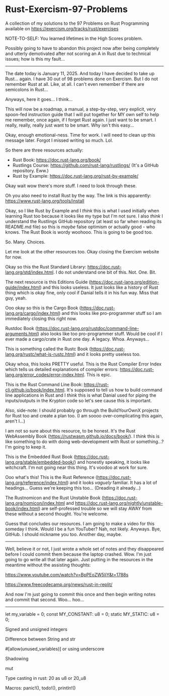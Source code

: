 # Rust-Exercism-97-Problems
A collection of my solutions to the 97 Problems on Rust Programming available on https://exercism.org/tracks/rust/exercises


NOTE-TO-SELF: You learned lifetimes in the High Scores problem.


Possibly going to have to abandon this project now after being completely and utterly demotivated after not scoring an A in Rust due to technical issues; how is this my fault...


-----------------------------

The date today is January 11, 2025. And today I have decided to take up Rust... again. I have 30 out of 98 problems done on Exercism. But I do not remember Rust at all. Like, at all. I can't even remember if there are semicolons in Rust...

Anyways, here it goes... I think...

This will now be a roadmap, a manual, a step-by-step, very explicit, very spoon-fed instruction guide that I will put together for MY own self to help me remember, once again, if I forget Rust again. I just want to be smart. I really, really, really just want to be smart. Why isn't this easy...

Okay, enough emotional-ness. Time for work. I will need to clean up this message later. Forgot I missed writing so much. Lol.

So there are three resources actually:
- Rust Book: https://doc.rust-lang.org/book/
- Rustlings Course: https://github.com/rust-lang/rustlings/ (It's a GitHub repository. Eww.)
- Rust by Example: https://doc.rust-lang.org/rust-by-example/

Okay wait wow there's more stuff. I need to look through these.

Oh you also need to install Rust by the way. The link is this apparently: https://www.rust-lang.org/tools/install

Okay, so I like Rust by Example and I _think_ this is what I used initially when learning Rust too because it looks like my type but I'm not sure. I also _think_ I understand the Rustlings GitHub repository (at least so far when reading its README.md file) so this is _maybe_ false optimism or actually good - who knows. The Rust Book is wordy woohooo. This is going to be good too.

So. Many. Choices.

Let me look at the other resources too. Okay closing the Exercism website for now.

Okay so this the Rust Standard Library: https://doc.rust-lang.org/std/index.html. I do not understand one bit of this. Not. One. Bit.

The next resource is this Editions Guide (https://doc.rust-lang.org/edition-guide/index.html) and this looks useless. It just looks like a history of Rust thing which is okay fine, only cool if Danial tells it in his fun way. Miss that guy, yeah.

Ooo okay so this is the Cargo Book (https://doc.rust-lang.org/cargo/index.html) and this looks like pro-programmer stuff so I am immediately closing this right now.

Rustdoc Book (https://doc.rust-lang.org/rustdoc/command-line-arguments.html) also looks like too pro-programmer stuff. Would be cool if I ever made a cargo/crate in Rust one day. A legacy. Whoa. Anyways...

This is something called the Rustc Book (https://doc.rust-lang.org/rustc/what-is-rustc.html) and it looks pretty useless too.

Okay whoa, this looks PRETTY useful. This is the Rust Compiler Error Index which tells us detailed explanations of compiler errors: https://doc.rust-lang.org/error_codes/error-index.html. This is epic.

This is the Rust Command Line Book: https://rust-cli.github.io/book/index.html. It's supposed to tell us how to build command line applications in Rust and I _think_ this is what Danial used for piping the inputs/outputs in the Krypton code so let's see cause this is important.

Also, side-note: I should probably go through the BuildYourOwnX projects for Rust too and create a plan too. (I am soooo over-complicating this again, aren't I...)

I am not so sure about this resource, to be honest. It's the Rust WebAssembly Book (https://rustwasm.github.io/docs/book/). I _think_ this is like something to do with doing web-development with Rust or something...? I'm going to keep it.

This is the Embedded Rust Book (https://doc.rust-lang.org/stable/embedded-book/) and honestly speaking, it looks like witchcraft. I'm not going near this thing. It's voodoo at work for sure.

Ooo what's this! This is the Rust Reference (https://doc.rust-lang.org/reference/index.html) and it looks _vaguely_ familiar. It has a lot of headings... Guess we're keeping this too... (Dreading it already...)

The Rustnomicon and the Rust Unstable Book (https://doc.rust-lang.org/nomicon/index.html and https://doc.rust-lang.org/nightly/unstable-book/index.html) are self-professed trouble so we will stay AWAY from these without a second thought. You're welcome.

Guess that concludes our resources. I am going to make a video for this someday I think. Would I be a fun YouTuber? Nah, not likely. Anyways. Bye, GitHub. I should nickname you too. Another day, maybe.


-----------------------------

Well, believe it or not, I just wrote a whole set of notes and they disappeared before I could commit them because the laptop crashed. Wow. I'm just going to go write all that later again. Just putting in the resources in the meantime without the assisting thoughts:

https://www.youtube.com/watch?v=BpPEoZW5IiY&t=1788s

https://www.freecodecamp.org/news/rust-in-replit/

And now I'm just going to commit this once and then begin writing notes and commit that second. Woo... hoo...


-----------------------------

let my_variable = 0;
const MY_CONSTANT: u8 = 0;
static MY_STATIC: u8 = 0;

Signed and unsigned integers

Difference between String and str

#[allow(unused_variables)] or using underscore

Shadowing

mut

Type casting in rust: 20 as u8 or 20_u8

Macros: panic!(), todo!(), println!()
